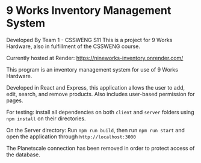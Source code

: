 # 9 Works Inventory Management System

Developed By Team 1 - CSSWENG S11
This is a project for 9 Works Hardware, also in fulfillment of the CSSWENG course.

Currently hosted at Render: https://nineworks-inventory.onrender.com/

This program is an inventory management system for use of 9 Works Hardware.

Developed in React and Express, this application allows the user to add, edit, search, and remove products.
Also includes user-based permission for pages.

For testing:
install all dependencies on both `client` and `server` folders using ``npm install`` on their directories.

On the Server directory:
Run `npm run build`, then run `npm run start` and open the application through `http://localhost:3000`

The Planetscale connection has been removed in order to protect access of the database.
